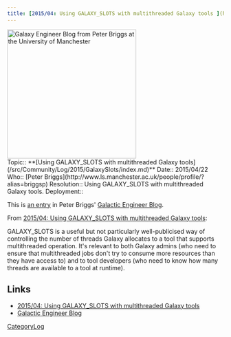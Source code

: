 ```yaml
---
title: [2015/04: Using GALAXY_SLOTS with multithreaded Galaxy tools ](http://galacticengineer.blogspot.co.uk/2015/04/using-galaxyslots-for-multithreaded_22.html)
---
```

<div class='center'><img src="/src/Images/Logos/UManchesterLogo.jpg" alt="Galaxy Engineer Blog from Peter Briggs at the University of Manchester" width="300" /></div>





<div class='logbox'>
 Topic:: **[Using GALAXY_SLOTS with multithreaded Galaxy tools](/src/Community/Log/2015/GalaxySlots/index.md)**
 Date:: 2015/04/22
 Who:: [Peter Briggs](http://www.ls.manchester.ac.uk/people/profile/?alias=briggsp)
 Resolution:: Using GALAXY_SLOTS with multithreaded Galaxy tools.
 Deployment:: 
</div>

This is [an entry](http://galacticengineer.blogspot.co.uk/2015/04/using-galaxyslots-for-multithreaded_22.html) in Peter Briggs' [Galactic Engineer Blog](http://galacticengineer.blogspot.co.uk/).

From [2015/04: Using GALAXY_SLOTS with multithreaded Galaxy tools](http://galacticengineer.blogspot.co.uk/2015/04/using-galaxyslots-for-multithreaded_22.html):

 GALAXY_SLOTS is a useful but not particularly well-publicised way of controlling the number of threads Galaxy allocates to a tool that supports multithreaded operation. It's relevant to both Galaxy admins (who need to ensure that multithreaded jobs don't try to consume more resources than they have access to) and to tool developers (who need to know how many threads are available to a tool at runtime).

## Links

* [2015/04: Using GALAXY_SLOTS with multithreaded Galaxy tools](http://galacticengineer.blogspot.co.uk/2015/04/using-galaxyslots-for-multithreaded_22.html)
* [Galactic Engineer Blog](http://galacticengineer.blogspot.co.uk/)

[CategoryLog](/src/CategoryLog/index.md)
